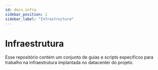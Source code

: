 ```yaml
---
id: docs_infra
sidebar_position: 1
sidebar_label: "Infrastructure"
---
```


# Infraestrutura

Esse repositório contém um conjunto de guias e scripts específicos para trabalho
na infraestrutura implantada no datacenter do projeto.
